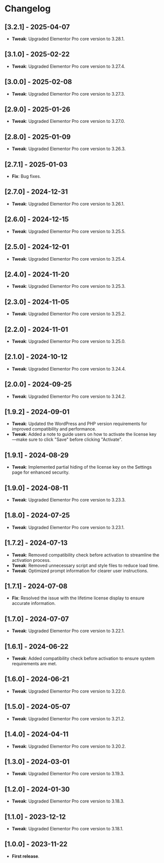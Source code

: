 # Changelog

## [3.2.1] - 2025-04-07

- **Tweak**: Upgraded Elementor Pro core version to 3.28.1.

## [3.1.0] - 2025-02-22

- **Tweak**: Upgraded Elementor Pro core version to 3.27.4.

## [3.0.0] - 2025-02-08

- **Tweak**: Upgraded Elementor Pro core version to 3.27.3.

## [2.9.0] - 2025-01-26

- **Tweak**: Upgraded Elementor Pro core version to 3.27.0.

## [2.8.0] - 2025-01-09

- **Tweak**: Upgraded Elementor Pro core version to 3.26.3.

## [2.7.1] - 2025-01-03

- **Fix**: Bug fixes.

## [2.7.0] - 2024-12-31

- **Tweak**: Upgraded Elementor Pro core version to 3.26.1.

## [2.6.0] - 2024-12-15

- **Tweak**: Upgraded Elementor Pro core version to 3.25.5.

## [2.5.0] - 2024-12-01

- **Tweak**: Upgraded Elementor Pro core version to 3.25.4.

## [2.4.0] - 2024-11-20

- **Tweak**: Upgraded Elementor Pro core version to 3.25.3.

## [2.3.0] - 2024-11-05

- **Tweak**: Upgraded Elementor Pro core version to 3.25.2.

## [2.2.0] - 2024-11-01

- **Tweak**: Upgraded Elementor Pro core version to 3.25.0.

## [2.1.0] - 2024-10-12

- **Tweak**: Upgraded Elementor Pro core version to 3.24.4.

## [2.0.0] - 2024-09-25

- **Tweak**: Upgraded Elementor Pro core version to 3.24.2.

## [1.9.2] - 2024-09-01

- **Tweak**: Updated the WordPress and PHP version requirements for improved compatibility and performance.
- **Tweak**: Added a note to guide users on how to activate the license key—make sure to click "Save" before clicking "Activate".

## [1.9.1] - 2024-08-29

- **Tweak**: Implemented partial hiding of the license key on the Settings page for enhanced security.

## [1.9.0] - 2024-08-11

- **Tweak**: Upgraded Elementor Pro core version to 3.23.3.

## [1.8.0] - 2024-07-25

- **Tweak**: Upgraded Elementor Pro core version to 3.23.1.

## [1.7.2] - 2024-07-13

- **Tweak**: Removed compatibility check before activation to streamline the activation process.
- **Tweak**: Removed unnecessary script and style files to reduce load time.
- **Tweak**: Optimized prompt information for clearer user instructions.

## [1.7.1] - 2024-07-08

- **Fix**: Resolved the issue with the lifetime license display to ensure accurate information.

## [1.7.0] - 2024-07-07

- **Tweak**: Upgraded Elementor Pro core version to 3.22.1.

## [1.6.1] - 2024-06-22

- **Tweak**: Added compatibility check before activation to ensure system requirements are met.

## [1.6.0] - 2024-06-21

- **Tweak**: Upgraded Elementor Pro core version to 3.22.0.

## [1.5.0] - 2024-05-07

- **Tweak**: Upgraded Elementor Pro core version to 3.21.2.

## [1.4.0] - 2024-04-11

- **Tweak**: Upgraded Elementor Pro core version to 3.20.2.

## [1.3.0] - 2024-03-01

- **Tweak**: Upgraded Elementor Pro core version to 3.19.3.

## [1.2.0] - 2024-01-30

- **Tweak**: Upgraded Elementor Pro core version to 3.18.3.

## [1.1.0] - 2023-12-12

- **Tweak**: Upgraded Elementor Pro core version to 3.18.1.

## [1.0.0] - 2023-11-22

- **First release**.
